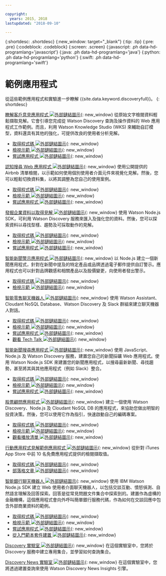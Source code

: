 ```yaml
---

copyright:
  years: 2015, 2018
lastupdated: "2018-09-10"

---
```


{:shortdesc: .shortdesc}
{:new_window: target="_blank"}
{:tip: .tip}
{:pre: .pre}
{:codeblock: .codeblock}
{:screen: .screen}
{:javascript: .ph data-hd-programlang='javascript'}
{:java: .ph data-hd-programlang='java'}
{:python: .ph data-hd-programlang='python'}
{:swift: .ph data-hd-programlang='swift'}

# 範例應用程式

從這些範例應用程式和實驗進一步瞭解 {{site.data.keyword.discoveryfull}}。
{: shortdesc}

[瞭解客戶意見應用程式 ![外部鏈結圖示](../../icons/launch-glyph.svg "外部鏈結圖示")](http://ibm.biz/customerinsightspattern){: new_window}
從原始文字檢閱資料輕鬆擷取見解。它會引導您完成從 Watson Discovery 查詢及操作資料的 Web 應用程式工作範例。而且，利用 Watson Knowledge Studio (WKS) 來輔助自訂模型，資料還具有其他的強化，可提供改良的使用者分析見解。
  - [取得程式碼  ![外部鏈結圖示](../../icons/launch-glyph.svg "外部鏈結圖示")](https://github.com/IBM/watson-discovery-food-reviews?cm_sp=Developer-_-develop-your-own-watson-discovery-service-application-_-Get-the-Code){: new_window}
  - [檢視示範  ![外部鏈結圖示](../../icons/launch-glyph.svg "外部鏈結圖示")](https://www.youtube.com/watch?v=gzlUSyLccSg){: new_window}
  - [嘗試應用程式  ![外部鏈結圖示](../../icons/launch-glyph.svg "外部鏈結圖示")](https://watson-discovery-food-reviews-demo.mybluemix.net/?cm_sp=dw-bluemix-_-code-_-devcenter){: new_window}

[認知搜尋 Web 應用程式  ![外部鏈結圖示](../../icons/launch-glyph.svg "外部鏈結圖示")](http://ibm.biz/searchpattern){: new_window}
使用公開提供的 Airbnb 清單檢閱，以示範如何使用個別使用者介面元件來視覺化見解。然後，您可以輕鬆切換資料集，以將其調整為您自己的使用案例。
  - [取得程式碼  ![外部鏈結圖示](../../icons/launch-glyph.svg "外部鏈結圖示")](https://github.com/IBM/watson-discovery-ui?cm_sp=Developer-_-develop-a-fully-featured-web-app-built-on-the-watson-discovery-service-_-Get-the-Code){: new_window}
  - [檢視示範  ![外部鏈結圖示](../../icons/launch-glyph.svg "外部鏈結圖示")](https://www.youtube.com/watch?v=5EEmQwcjUa4&cm_sp=Developer-_-develop-a-fully-featured-web-app-built-on-the-watson-discovery-service-_-View-the-Video){: new_window}
  - [嘗試應用程式  ![外部鏈結圖示](../../icons/launch-glyph.svg "外部鏈結圖示")](https://watson-discovery-ui-demo.mybluemix.net/?cm_sp=dw-bluemix-_-code-_-devcenter){: new_window}
  
[發掘企業資料以取得見解 ![外部鏈結圖示](../../icons/launch-glyph.svg "外部鏈結圖示")](http://ibm.biz/minedatapattern){: new_window}
使用 Watson Node.js SDK，可利用 Watson Discovery 服務來匯入及強化您的資料。然後，您可以探索資料以尋找型樣、趨勢及可採取動作的見解。
  - [取得程式碼  ![外部鏈結圖示](../../icons/launch-glyph.svg "外部鏈結圖示")](https://github.com/IBM/watson-discovery-analyze-data-breaches?cm_sp=IBMCode-_-import-enrich-and-gain-insight-from-data-_-Get-the-Code){: new_window}
  - [檢視示範  ![外部鏈結圖示](../../icons/launch-glyph.svg "外部鏈結圖示")](https://www.youtube.com/watch?v=zAu9tHefdDc&cm_sp=IBMCode-_-import-enrich-and-gain-insight-from-data-_-View-the-Demo){: new_window}
  - [嘗試應用程式  ![外部鏈結圖示](../../icons/launch-glyph.svg "外部鏈結圖示")](https://watson-discovery-analyze-data-breaches-20180525204327714.mybluemix.net/?cm_sp=dw-bluemix-_-code-_-devcenter){: new_window}

[智能新聞警示應用程式  ![外部鏈結圖示](../../icons/launch-glyph.svg "外部鏈結圖示")](http://ibm.biz/newsalerting){: new_window}
以 Node.js 建立一個新聞應用程式，針對在新聞中提及的特定產品或品牌透過電子郵件提供自訂警示。應用程式也可以針對品牌觀感和相關產品以及股價變更，向使用者發出警示。
  - [取得程式碼  ![外部鏈結圖示](../../icons/launch-glyph.svg "外部鏈結圖示")](https://github.com/IBM/watson-discovery-news-alerting?cm_sp=IBMCode-_-create-a-cognitive-news-alerting-app-_-Get-the-Code){: new_window}
  - [檢視示範  ![外部鏈結圖示](../../icons/launch-glyph.svg "外部鏈結圖示")](https://www.youtube.com/watch?v=N-HaIpPGde0&cm_sp=IBMCode-_-create-a-cognitive-news-alerting-app-_-View-the-demo){: new_window}
  
[智能零售聊天機器人  ![外部鏈結圖示](../../icons/launch-glyph.svg "外部鏈結圖示")](http://ibm.biz/retailchatbot){: new_window}
使用 Watson Assistant、Cloudant NoSQL Database、Watson Discovery 及 Slack 群組來建立聊天機器人對話。
  - [取得程式碼  ![外部鏈結圖示](../../icons/launch-glyph.svg "外部鏈結圖示")](https://github.com/IBM/watson-online-store/?cm_sp=IBMCode-_-create-cognitive-retail-chatbot-_-Get-the-Code){: new_window}
  - [檢視示範  ![外部鏈結圖示](../../icons/launch-glyph.svg "外部鏈結圖示")](https://www.youtube.com/watch?v=b-94B3O1czU&cm_sp=IBMCode-_-create-cognitive-retail-chatbot-_-View-the-Demo){: new_window}
  - [嘗試應用程式  ![外部鏈結圖示](../../icons/launch-glyph.svg "外部鏈結圖示")](https://watson-online-store-live.mybluemix.net/?cm_sp=dw-bluemix-_-code-_-devcenter){: new_window}
  - [觀看 Tech Talk  ![外部鏈結圖示](../../icons/launch-glyph.svg "外部鏈結圖示")](https://developer.ibm.com/code/videos/tech-talk-replay-create-cognitive-retail-chatbot/){: new_window}
  
[智能新聞搜尋應用程式  ![外部鏈結圖示](../../icons/launch-glyph.svg "外部鏈結圖示")](http://ibm.biz/trendingnews){: new_window}
使用 JavaScript、Node.js 及 Watson Discovery 服務，建置您自己的新聞採礦 Web 應用程式。使用 Watson Node.js SDK 來建置您的新聞應用程式，以搜尋最新新聞、尋找趨勢，甚至將其與其他應用程式（例如 Slack）整合。
  - [取得程式碼  ![外部鏈結圖示](../../icons/launch-glyph.svg "外部鏈結圖示")](https://github.com/IBM/watson-discovery-news/?cm_sp=IBMCode-_-create-a-cognitive-news-search-app-_-Get-the-Code){: new_window}
  - [檢視示範  ![外部鏈結圖示](../../icons/launch-glyph.svg "外部鏈結圖示")](https://www.youtube.com/watch?v=EZGgvci9nC0&cm_sp=IBMCode-_-create-a-cognitive-news-search-app-_-View-the-Demo){: new_window}
  - [嘗試應用程式  ![外部鏈結圖示](../../icons/launch-glyph.svg "外部鏈結圖示")](https://watson-discovery-news-demo.mybluemix.net/?cm_sp=dw-bluemix-_-code-_-devcenter){: new_window}
  
[股票顧問應用程式  ![外部鏈結圖示](../../icons/launch-glyph.svg "外部鏈結圖示")](http://ibm.biz/stockinformation){: new_window}
建立一個使用 Watson Discovery、Node.js 及 Cloudant NoSQL DB 的應用程式，來協助您做出明智的投資決策。然後，您可以使用它作為指引，快速啟動自己的編碼專案。
  - [取得程式碼  ![外部鏈結圖示](../../icons/launch-glyph.svg "外部鏈結圖示")](https://github.com/IBM/watson-stock-advisor){: new_window}
  - [檢視示範  ![外部鏈結圖示](../../icons/launch-glyph.svg "外部鏈結圖示")](https://youtu.be/uigisF50F8s){: new_window}
  - [觀看播放清單  ![外部鏈結圖示](../../icons/launch-glyph.svg "外部鏈結圖示")](https://www.youtube.com/playlist?list=PLzUbsvIyrNfknNewObx5N7uGZ5FKH0Fde){: new_window}

[行動應用程式見解範例應用程式  ![外部鏈結圖示](../../icons/launch-glyph.svg "外部鏈結圖示")](http://ibm.biz/mobileinsights){: new_window}
從針對 iTunes App Store 中前 10 名免費應用程式提供的檢閱擷取值。
  - [取得程式碼  ![外部鏈結圖示](../../icons/launch-glyph.svg "外部鏈結圖示")](https://github.com/watson-developer-cloud/app-insights-discovery){: new_window}
  - [部落格文章  ![外部鏈結圖示](../../icons/launch-glyph.svg "外部鏈結圖示")](https://www.ibm.com/blogs/watson/2017/06/next-breakthrough-in-bad-customer-review/){: new_window}

[智能銀行聊天機器人  ![外部鏈結圖示](../../icons/launch-glyph.svg "外部鏈結圖示")](http://ibm.biz/bankingbot){: new_window}
使用 IBM Watson Node.js SDK 建立 Web 使用者介面聊天機器人，以包括交談互動、憤怒偵測、自然語言理解及回答探索。回答是從常見問題文件集合中探索到的。建置作為虛構的金融機構，這個應用程式會向外呼叫簡單銀行服務代碼，作為如何在交談回應中包含外部商業資料的範例。
  - [取得程式碼  ![外部鏈結圖示](../../icons/launch-glyph.svg "外部鏈結圖示")](https://github.com/IBM/watson-banking-chatbot?cm_sp=IBMCode-_-create-cognitive-banking-chatbot-_-Get-the-Code){: new_window}
  - [檢視示範  ![外部鏈結圖示](../../icons/launch-glyph.svg "外部鏈結圖示")](https://www.youtube.com/watch?v=Jxi7U7VOMYg&cm_sp=IBMCode-_-create-cognitive-banking-chatbot-_-View-the-Demo){: new_window}
  - [嘗試應用程式  ![外部鏈結圖示](../../icons/launch-glyph.svg "外部鏈結圖示")](https://create-a-cognitive-banking-chatbot-hnike.mybluemix.net/?cm_sp=dw-bluemix-_-code-_-devcenter){: new_window}
  - [從入門範本套件建置  ![外部鏈結圖示](../../icons/launch-glyph.svg "外部鏈結圖示")](https://console.bluemix.net/developer/watson/create-project?starterKit=a5819b41-0f6f-34cb-9067-47fd16835d04&cm_sp=dw-bluemix-_-code-_-devcenter){: new_window}
   
[Discovery 實驗室  ![外部鏈結圖示](../../icons/launch-glyph.svg "外部鏈結圖示")](http://ibm.biz/watsondiscoverylab){: new_window}
在這個實驗室中，您將於 Discovery 服務中建立專用集合，並學習如何查詢集合。

[Discovery News 實驗室  ![外部鏈結圖示](../../icons/launch-glyph.svg "外部鏈結圖示")](http://ibm.biz/discoverynewslab){: new_window}
在這個實驗室中，您將透過建置查詢來使用 Watson Discovery News Insights 引擎。
